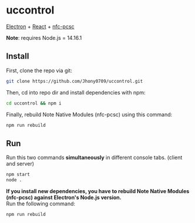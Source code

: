 # uccontrol

[Electron](https://electronjs.org/) + [React](https://reactjs.org/) + [nfc-pcsc](https://github.com/pokusew/nfc-pcsc)

**Note**: requires Node.js = 14.16.1

## Install

First, clone the repo via git:

```bash
git clone https://github.com/Jhony0709/uccontrol.git
```

Then, cd into repo dir and install dependencies with npm:

```bash
cd uccontrol && npm i
```

Finally, rebuild Note Native Modules (nfc-pcsc) using this command:

```bash
npm run rebuild
```

## Run

Run this two commands **simultaneously** in different console tabs. (client and server)

```bash
npm start
node .
```

**If you install new dependencies,
you have to rebuild Note Native Modules (nfc-pcsc) against Electron's Node.js version.**  
Run the following command:

```bash
npm run rebuild
```

